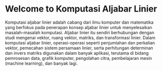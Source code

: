 # **Welcome to Komputasi Aljabar Linier**

Komputasi aljabar linier adalah cabang dari ilmu komputer dan matematika yang berfokus pada penerapan konsep aljabar linier untuk menyelesaikan masalah-masalah komputasi. Aljabar linier itu sendiri berhubungan dengan studi mengenai vektor, ruang vektor, matriks, dan transformasi linier. Dalam komputasi aljabar linier, operasi-operasi seperti penjumlahan dan perkalian vektor, pemecahan sistem persamaan linier, serta perhitungan determinan dan invers matriks digunakan dalam banyak aplikasi, terutama di bidang pemrosesan data, grafik komputer, pengolahan citra, pembelajaran mesin (machine learning), dan banyak lagi.

```{tableofcontents}
```
